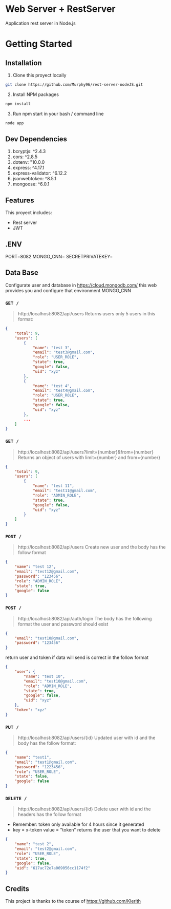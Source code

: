 # Web Server + RestServer
Application rest server in Node.js

# Getting Started

## Installation
1. Clone this proyect locally
```sh
git clone https://github.com/Murphy96/rest-server-nodeJS.git
```
2. Install NPM packages
```sh
npm install
```
3. Run npm start in your bash / command line
```sh
node app
```

## Dev Dependencies
1. bcryptjs: ^2.4.3
2. cors: ^2.8.5
3. dotenv: "10.0.0
4. express: ^4.17.1
5. express-validator: ^6.12.2
6. jsonwebtoken: ^8.5.1
7. mongoose: ^6.0.1
## Features
This proyect includes:
* Rest server
* JWT

## .ENV
PORT=8082
MONGO_CNN=
SECRETPRIVATEKEY=
## Data Base
Configurate user and database in https://cloud.mongodb.com/ this web provides you and configure that environment MONGO_CNN 

### `GET /`
> http://localhost:8082/api/users
Returns users only 5 users in this format:
```json
{
    "total": 9,
    "users": [
        {
            "name": "test 3",
            "email": "test3@gmail.com",
            "role": "USER_ROLE",
            "state": true,
            "google": false,
            "uid": "xyz"
        },
        {
            "name": "test 4",
            "email": "test4@gmail.com",
            "role": "USER_ROLE",
            "state": true,
            "google": false,
            "uid": "xyz"
        },
        ...
    ]
}
```
### `GET /`
> http://localhost:8082/api/users?limit={number}&from={number}
Returns an object of users with limit={number} and from={number}
```json
{
    "total": 9,
    "users": [
        {
            "name": "test 11",
            "email": "test11@gmail.com",
            "role": "ADMIN_ROLE",
            "state": true,
            "google": false,
            "uid": "xyz"
        }
    ]
}

```
### `POST /`
> http://localhost:8082/api/users
Create new user and the body has the follow format
```json
{
    "name": "test 12",
    "email": "test12@gmail.com",
    "password": "123456",
    "role": "ADMIN_ROLE",
    "state": true,
    "google": false
}
```
### `POST /`
>http://localhost:8082/api/auth/login
The body has the following format
the user and password should exist
```json
{
    "email": "test10@gmail.com",
    "password": "123456"
}
```
return user and token if data will send is correct in the follow format
```json
{
    "user": {
        "name": "test 10",
        "email": "test10@gmail.com",
        "role": "ADMIN_ROLE",
        "state": true,
        "google": false,
        "uid": "xyz"
    },
    "token": "xyz"
}
```

### `PUT /`
> http://localhost:8082/api/users/{id}
Updated user with id and the body has the follow format:
```json
{
    "name": "test1",
    "email": "test1@gmail.com",
    "password": "1223456",
    "role": "USER_ROLE",
    "state": false,
    "google": false
}
```
### `DELETE /`
> http://localhost:8082/api/users/{id}
Delete user with id and the headers has the follow format
* Remember: token only available for 4 hours since it generated
* key = x-token value = "token" 
returns the user that you want to delete 
```json
{
    "name": "test 2",
    "email": "test2@gmail.com",
    "role": "USER_ROLE",
    "state": true,
    "google": false,
    "uid": "617ac72e7a069056cc1174f2"
}

```

## Credits
This project is thanks to the course of https://github.com/Klerith